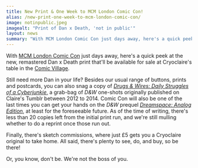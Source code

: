 ```yaml
---
title: New Print & One Week to MCM London Comic Con!
alias: /new-print-one-week-to-mcm-london-comic-con/
image: notinpublic.jpeg
imagealt: "Print of Dan x Death, 'not in public'"
layout: news
summary: "With MCM London Comic Con just days away, here's a quick peek at the new, remastered Dan x Death print that'll be available for sale at Cryoclaire's table in the Comic Village."
---
```


With [MCM London Comic Con](http://www.mcmcomiccon.com/london/tickets/) just days away, here's a quick peek at the new, remastered Dan x Death print that'll be available for sale at Cryoclaire's table in the [Comic Village](http://www.mcmcomiccon.com/london/attractions/comic-village/).

Still need more Dan in your life? Besides our usual range of buttons, prints and postcards, you can also snag a copy of [_Drugs &amp; Wires: Daily Struggles of a Cyberjunkie_,](http://cryoclaire.bigcartel.com/product/drugs-wires-daily-struggles-of-a-cyberjunkie) a grab-bag of *D&amp;W* one-shots originally published on Claire's Tumblr between 2012 to 2014. Comic Con will also be one of the last times you can get your hands on the _D&amp;W_ prequel [_Dreamspace: Analog Edition_](http://cryoclaire.bigcartel.com/product/dreamspace-analogue-edition), at least for the foreseeable future. As of the time of writing, there's less than 20 copies left from the initial print run, and we're still mulling whether to do a reprint once those run out.

Finally, there's sketch commissions, where just £5 gets you a Cryoclaire original to take home. All said, there's plenty to see, do, and buy, so be there!

Or, you know, don't be. We're not the boss of you.
